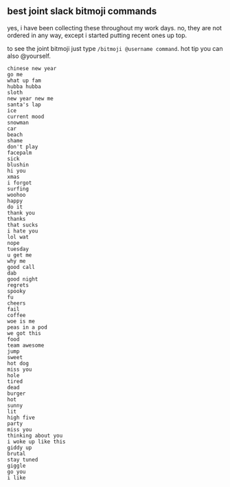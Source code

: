 ## best joint slack bitmoji commands
yes, i have been collecting these throughout my work days. no, they are not ordered in any way, except i started putting recent ones up top.

to see the joint bitmoji just type `/bitmoji @username command`. hot tip you can also @yourself.

```
chinese new year
go me
what up fam
hubba hubba
sloth
new year new me
santa's lap
ice
current mood
snowman
car
beach
shame
don't play
facepalm
sick
blushin
hi you
xmas
i forgot
surfing
woohoo
happy
do it
thank you
thanks
that sucks
i hate you
lol wat
nope
tuesday
u get me
why me
good call
dab
good night
regrets
spooky
fu
cheers
fail
coffee
woe is me
peas in a pod
we got this
food
team awesome
jump
sweet
hot dog
miss you
hole
tired
dead
burger
hot
sunny
lit
high five
party
miss you
thinking about you
i woke up like this
giddy up
brutal
stay tuned
giggle
go you
i like
```
